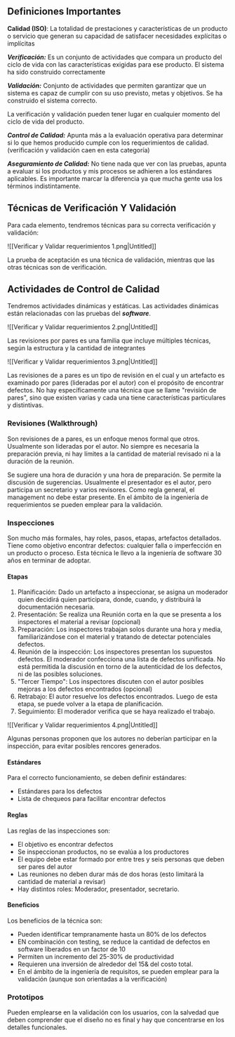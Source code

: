 ## Definiciones Importantes

**Calidad (ISO)**: La totalidad de prestaciones y características de un producto o servicio que generan su capacidad de satisfacer necesidades explícitas o implícitas

***Verificación:*** Es un conjunto de actividades que compara un producto del ciclo de vida con las características exigidas para ese producto. El sistema ha sido construido correctamente

***Validación:*** Conjunto de actividades que permiten garantizar que un sistema es capaz de cumplir con su uso previsto, metas y objetivos. Se ha construido el sistema correcto.

La verificación y validación pueden tener lugar en cualquier momento del ciclo de vida del producto.

***Control de Calidad:*** Apunta más a la evaluación operativa para determinar si lo que hemos producido cumple con los requerimientos de calidad. (verificación y validación caen en esta categoría)

***Aseguramiento de Calidad:*** No tiene nada que ver con las pruebas, apunta a evaluar si los productos y mis procesos se adhieren a los estándares aplicables. Es importante marcar la diferencia ya que mucha gente usa los términos indistintamente.

## Técnicas de Verificación Y Validación

Para cada elemento, tendremos técnicas para su correcta verificación y validación:

![[Verificar y Validar requerimientos 1.png|Untitled]]

La prueba de aceptación es una técnica de validación, mientras que las otras técnicas son de verificación.

## Actividades de Control de Calidad

Tendremos actividades dinámicas y estáticas. Las actividades dinámicas están relacionadas con las pruebas del ***software***.

![[Verificar y Validar requerimientos 2.png|Untitled]]

Las revisiones por pares es una familia que incluye múltiples técnicas, según la estructura y la cantidad de integrantes

![[Verificar y Validar requerimientos 3.png|Untitled]]

Las revisiones de a pares es un tipo de revisión en el cual y un artefacto es examinado por pares (lideradas por el autor) con el propósito de encontrar defectos. No hay específicamente una técnica que se llame "revisión de pares", sino que existen varias y cada una tiene características particulares y distintivas.

### Revisiones (Walkthrough)

Son revisiones de a pares, es un enfoque menos formal que otros. Usualmente son lideradas por el autor. No siempre es necesaria la preparación previa, ni hay límites a la cantidad de material revisado ni a la duración de la reunión.

Se sugiere una hora de duración y una hora de preparación. Se permite la discusión de sugerencias. Usualmente el presentador es el autor, pero participa un secretario y varios revisores. Como regla general, el management no debe estar presente. En el ámbito de la ingeniería de requerimientos se pueden emplear para la validación.

### Inspecciones

Son mucho más formales, hay roles, pasos, etapas, artefactos detallados. Tiene como objetivo encontrar defectos: cualquier falla o imperfección en un producto o proceso. Esta técnica le llevo a la ingeniería de software 30 años en terminar de adoptar.

#### Etapas

1. Planificación: Dado un artefacto a inspeccionar, se asigna un moderador quien decidirá quien participara, donde, cuando, y distribuirá la documentación necesaria.
2. Presentación: Se realiza una Reunión corta en la que se presenta a los inspectores el material a revisar (opcional)
3. Preparación: Los inspectores trabajan solos durante una hora y media, familiarizándose con el material y tratando de detectar potenciales defectos.
4. Reunión de la inspección: Los inspectores presentan los supuestos defectos. El moderador confecciona una lista de defectos unificada. No está permitida la discusión en torno de la autenticidad de los defectos, ni de las posibles soluciones.
5. "Tercer Tiempo": Los inspectores discuten con el autor posibles mejoras a los defectos encontrados (opcional)
6. Retrabajo: El autor resuelve los defectos encontrados. Luego de esta etapa, se puede volver a la etapa de planificación.
7. Seguimiento: El moderador verifica que se haya realizado el trabajo.

![[Verificar y Validar requerimientos 4.png|Untitled]]

Algunas personas proponen que los autores no deberían participar en la inspección, para evitar posibles rencores generados.

#### Estándares

Para el correcto funcionamiento, se deben definir estándares:

- Estándares para los defectos
- Lista de chequeos para facilitar encontrar defectos

#### Reglas

Las reglas de las inspecciones son:

- El objetivo es encontrar defectos
- Se inspeccionan productos, no se evalúa a los productores
- El equipo debe estar formado por entre tres y seis personas que deben ser pares del autor
- Las reuniones no deben durar más de dos horas (esto limitará la cantidad de material a revisar)
- Hay distintos roles: Moderador, presentador, secretario.

#### Beneficios

Los beneficios de la técnica son:

- Pueden identificar tempranamente hasta un 80% de los defectos
- EN combinación con testing, se reduce la cantidad de defectos en software liberados en un factor de 10
- Permiten un incremento del 25-30% de productividad
- Requieren una inversión de alrededor del 15& del costo total.
- En el ámbito de la ingeniería de requisitos, se pueden emplear para la validación (aunque son orientadas a la verificación)

### Prototipos

Pueden emplearse en la validación con los usuarios, con la salvedad que deben comprender que el diseño no es final y hay que concentrarse en los detalles funcionales.
